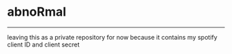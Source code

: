 # abnoRmal

___

leaving this as a private repository for now because it contains my spotify client ID and client secret
